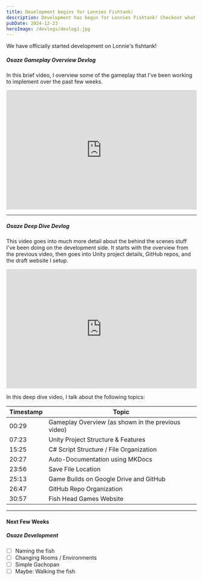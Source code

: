 ```yaml
---
title: Development begins for Lonnies Fishtank!
description: Development has begun for Lonnies Fishtank! Checkout what we've been working on!
pubDate: 2024-12-23
heroImage: /devlogs/devlog1.jpg
---
```


We have officially started development on Lonnie's fishtank!


##### Osaze Gameplay Overview Devlog

In this brief video, I overview some of the gameplay that I've been working to implement over the past few weeks.

<iframe width="100%" height="315" src="https://www.youtube.com/embed/UrJAB9ictqY?si=gf58mHq6wNmxSkGy" title="YouTube video player" frameborder="0" allow="accelerometer; autoplay; clipboard-write; encrypted-media; gyroscope; picture-in-picture; web-share" referrerpolicy="strict-origin-when-cross-origin" allowfullscreen></iframe>

---
##### Osaze Deep Dive Devlog

This video goes into much more detail about the behind the scenes stuff I've been doing on the development side. It starts with the overview from the previous video, then goes into Unity project details, GitHub repos, and the draft website I setup.

<iframe width="100%" height="315" src="https://www.youtube.com/embed/J76X9Xm_8GM?si=leRSjuplNZOrKOFn" title="YouTube video player" frameborder="0" allow="accelerometer; autoplay; clipboard-write; encrypted-media; gyroscope; picture-in-picture; web-share" referrerpolicy="strict-origin-when-cross-origin" allowfullscreen></iframe>

In this deep dive video, I talk about the following topics:

| Timestamp | Topic                                              |
| --------- | -------------------------------------------------- |
| 00:29     | Gameplay Overview (as shown in the previous video) |
| 07:23     | Unity Project Structure & Features                 |
| 15:25     | C# Script Structure / File Organization            |
| 20:27     | Auto-Documentation using MKDocs                    |
| 23:56     | Save File Location                                 |
| 25:13     | Game Builds on Google Drive and GitHub             |
| 26:47     | GitHub Repo Organization                           |
| 30:57     | Fish Head Games Website                            |



---
#### Next Few Weeks

##### Osaze Development
- [ ] Naming the fish
- [ ] Changing Rooms / Environments
- [ ] Simple Gachopan
- [ ] Maybe: Walking the fish
